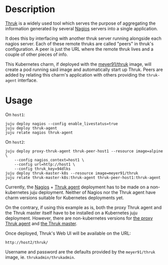 # Description

[Thruk](https://www.thruk.org/) is a widely used tool which serves the purpose
of aggregating the information generated by several
[Nagios](https://www.nagios.org/) servers into a single application.

It does this by interfacing with another thruk server running alongside each
nagios server. Each of these remote thruks are called "peers" in thruk's
configuration. A peer is just the URL where the remote thruk lives and a couple
of other pieces of info.

This Kubernetes charm, if deployed with the
[meyer91/thruk](https://hub.docker.com/r/meyer91/thruk) image, will create a
pod running said image and automatically start up Thruk. Peers are added by
relating this charm's application with others providing the `thruk-agent`
interface.

# Usage

On `host1`:

    juju deploy nagios --config enable_livestatus=true
    juju deploy thruk-agent
	juju relate nagios thruk-agent

On `host2`:

    juju deploy proxy-thruk-agent thruk-peer-host1 --resource image=alpine \
        --config nagios_context=host1 \
        --config url=http://host1 \
        --config thruk_key=94dlks
    juju deploy thruk-master-k8s --resource image=meyer91/thruk
    juju relate thruk-master-k8s:thruk-agent thruk-peer-host1:thruk-agent

Currently, the
[Nagios](https://charmhub.io/nagios)&nbsp;+&nbsp;[Thruk agent](https://charmhub.io/thruk-agent)
deployment has to be made on a non-kubernetes juju deployment. Neither of
Nagios nor the Thruk agent have charm versions suitable for Kubernetes
deployments yet.

On the contrary, if using this example as is, both the proxy Thruk agent and
the Thruk master itself have to be installed on a Kubernetes juju deployment.
However, there are non-kubernetes versions for [the proxy Thruk
agent](https://charmhub.io/thruk-external-agent) and [the Thruk
master](https://charmhub.io/thruk-master).

Once deployed, Thruk's Web UI will be available on the URL:

    http://host2/thruk/

Username and password are the defaults provided by the `meyer91/thruk` image,
ie. `thrukadmin/thrukadmin`.
